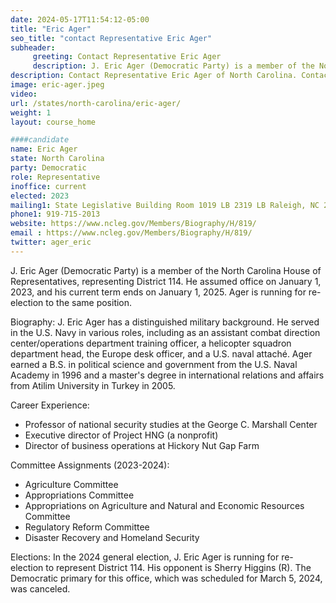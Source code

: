 ```yaml
---
date: 2024-05-17T11:54:12-05:00
title: "Eric Ager"
seo_title: "contact Representative Eric Ager"
subheader:
     greeting: Contact Representative Eric Ager
     description: J. Eric Ager (Democratic Party) is a member of the North Carolina House of Representatives, representing District 114. He assumed office on January 1, 2023, and his current term ends on January 1, 2025.
description: Contact Representative Eric Ager of North Carolina. Contact information for Eric Ager includes email address, phone number, and mailing address.
image: eric-ager.jpeg
video:
url: /states/north-carolina/eric-ager/
weight: 1
layout: course_home

####candidate
name: Eric Ager
state: North Carolina
party: Democratic
role: Representative
inoffice: current
elected: 2023
mailing1: State Legislative Building Room 1019 LB 2319 LB Raleigh, NC 27601-1096
phone1: 919-715-2013
website: https://www.ncleg.gov/Members/Biography/H/819/
email : https://www.ncleg.gov/Members/Biography/H/819/
twitter: ager_eric
---
```

J. Eric Ager (Democratic Party) is a member of the North Carolina House of Representatives, representing District 114. He assumed office on January 1, 2023, and his current term ends on January 1, 2025. Ager is running for re-election to the same position.

Biography:
J. Eric Ager has a distinguished military background. He served in the U.S. Navy in various roles, including as an assistant combat direction center/operations department training officer, a helicopter squadron department head, the Europe desk officer, and a U.S. naval attaché. Ager earned a B.S. in political science and government from the U.S. Naval Academy in 1996 and a master's degree in international relations and affairs from Atilim University in Turkey in 2005.

Career Experience:
- Professor of national security studies at the George C. Marshall Center
- Executive director of Project HNG (a nonprofit)
- Director of business operations at Hickory Nut Gap Farm

Committee Assignments (2023-2024):
- Agriculture Committee
- Appropriations Committee
- Appropriations on Agriculture and Natural and Economic Resources Committee
- Regulatory Reform Committee
- Disaster Recovery and Homeland Security

Elections:
In the 2024 general election, J. Eric Ager is running for re-election to represent District 114. His opponent is Sherry Higgins (R). The Democratic primary for this office, which was scheduled for March 5, 2024, was canceled.

